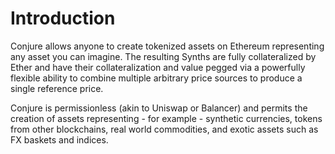 # Introduction

Conjure allows anyone to create tokenized assets on Ethereum representing any asset you can imagine. The resulting Synths are fully collateralized by Ether and have their collateralization and value pegged via a powerfully flexible ability to combine multiple arbitrary price sources to produce a single reference price.

 Conjure is permissionless \(akin to Uniswap or Balancer\) and permits the creation of assets representing - for example - synthetic currencies, tokens from other blockchains, real world commodities, and exotic assets such as FX baskets and indices.

